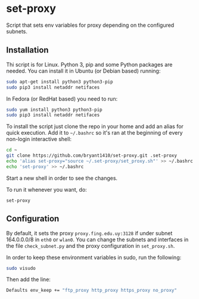 # set-proxy

Script that sets env variables for proxy depending on the configured subnets.

## Installation

Thi script is for Linux. Python 3, pip and some Python packages are needed. You can install it in Ubuntu (or Debian based) running:

```bash
sudo apt-get install python3 python3-pip
sudo pip3 install netaddr netifaces
```

In Fedora (or RedHat based) you need to run:

```bash
sudo yum install python3 python3-pip
sudo pip3 install netaddr netifaces
```

To install the script just clone the repo in your home and add an alias for quick execution. Add it to `~/.bashrc` so it's ran at the beginning of every non-login interactive shell:

```bash
cd ~
git clone https://github.com/bryant1410/set-proxy.git .set-proxy
echo 'alias set-proxy="source ~/.set-proxy/set_proxy.sh"' >> ~/.bashrc
echo 'set-proxy' >> ~/.bashrc
```

Start a new shell in order to see the changes.

To run it whenever you want, do:

```
set-proxy
```

## Configuration

By default, it sets the proxy `proxy.fing.edu.uy:3128` if under subnet 164.0.0.0/8 in `eth0` or `wlan0`. You can change the subnets and interfaces in the file `check_subnet.py` and the proxy configuration in `set_proxy.sh`.

In order to keep these environment variables in sudo, run the following:

```bash
sudo visudo
```

Then add the line:

```bash
Defaults env_keep += "ftp_proxy http_proxy https_proxy no_proxy"
```
